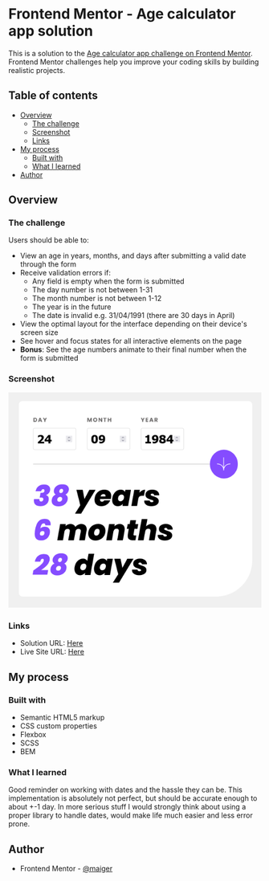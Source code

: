 # Frontend Mentor - Age calculator app solution

This is a solution to the [Age calculator app challenge on Frontend Mentor](https://www.frontendmentor.io/challenges/age-calculator-app-dF9DFFpj-Q). Frontend Mentor challenges help you improve your coding skills by building realistic projects.

## Table of contents

- [Overview](#overview)
  - [The challenge](#the-challenge)
  - [Screenshot](#screenshot)
  - [Links](#links)
- [My process](#my-process)
  - [Built with](#built-with)
  - [What I learned](#what-i-learned)
- [Author](#author)

## Overview

### The challenge

Users should be able to:

- View an age in years, months, and days after submitting a valid date through the form
- Receive validation errors if:
  - Any field is empty when the form is submitted
  - The day number is not between 1-31
  - The month number is not between 1-12
  - The year is in the future
  - The date is invalid e.g. 31/04/1991 (there are 30 days in April)
- View the optimal layout for the interface depending on their device's screen size
- See hover and focus states for all interactive elements on the page
- **Bonus**: See the age numbers animate to their final number when the form is submitted

### Screenshot

![](./assets/images/screenshot.png)

### Links

- Solution URL: [Here](https://github.com/maiger/fem-age-calculator-app)
- Live Site URL: [Here](https://maiger.github.io/fem-age-calculator-app/)

## My process

### Built with

- Semantic HTML5 markup
- CSS custom properties
- Flexbox
- SCSS
- BEM

### What I learned

Good reminder on working with dates and the hassle they can be. This implementation is absolutely not perfect, but should be accurate enough to about +-1 day.
In more serious stuff I would strongly think about using a proper library to handle dates, would make life much easier and less error prone.

## Author

- Frontend Mentor - [@maiger](https://www.frontendmentor.io/profile/maiger)
